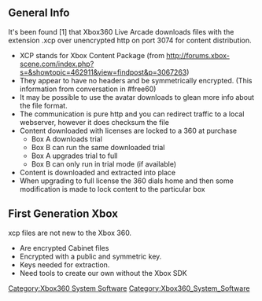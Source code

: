 ## General Info

It's been found \[1\] that Xbox360 Live Arcade downloads files with the
extension .xcp over unencrypted http on port 3074 for content
distribution.

  - XCP stands for Xbox Content Package (from
    <http://forums.xbox-scene.com/index.php?s=&showtopic=462911&view=findpost&p=3067263>)
  - They appear to have no headers and be symmetrically encrypted. (This
    information from conversation in \#free60)
  - It may be possible to use the avatar downloads to glean more info
    about the file format.
  - The communication is pure http and you can redirect traffic to a
    local webserver, however it does checksum the file
  - Content downloaded with licenses are locked to a 360 at purchase
      - Box A downloads trial
      - Box B can run the same downloaded trial
      - Box A upgrades trial to full
      - Box B can only run in trial mode (if available)
  - Content is downloaded and extracted into place
  - When upgrading to full license the 360 dials home and then some
    modification is made to lock content to the particular box

## First Generation Xbox

xcp files are not new to the Xbox 360.

  - Are encrypted Cabinet files
  - Encrypted with a public and symmetric key.
  - Keys needed for extraction.
  - Need tools to create our own without the Xbox SDK

[Category:Xbox360 System
Software](Category:Xbox360_System_Software "wikilink")
[Category:Xbox360_System_Software](Category:Xbox360_System_Software "wikilink")